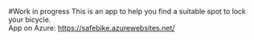 #Work in progress
This is an app to help you find a suitable spot to lock your bicycle.<br />
App on Azure: https://safebike.azurewebsites.net/
